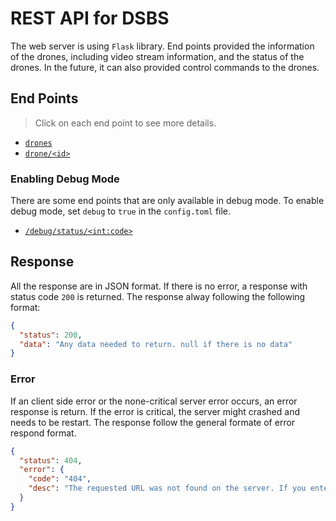 # REST API for DSBS

The web server is using `Flask` library. End points provided the information of the drones, including video stream information, and the status of the drones. In the future, it can also provided control commands to the drones.

## End Points

> Click on each end point to see more details.

- [`drones`](endpoints/drones.md)
- [`drone/<id>`](endpoints/singledrone.md)

### Enabling Debug Mode

There are some end points that are only available in debug mode. To enable debug mode, set `debug` to `true` in the `config.toml` file.

- [`/debug/status/<int:code>`](endpoints/debug/status.md)

## Response

All the response are in JSON format. If there is no error, a response with status code `200` is returned. The response alway following the following format:

```json
{
  "status": 200,
  "data": "Any data needed to return. null if there is no data"
}
```

### Error

If an client side error or the none-critical server error occurs, an error response is return. If the error is critical, the server might crashed and needs to be restart. The response follow the general formate of error respond format.

```json
{
  "status": 404,
  "error": {
    "code": "404",
    "desc": "The requested URL was not found on the server. If you entered the URL manually please check your spelling and try again."
  }
}
```
